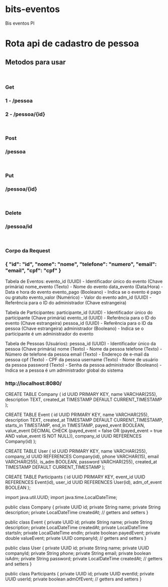 # bits-eventos
Bis eventos PI

# Rota api de cadastro de pessoa
<h2>Metodos para usar</h2>
<br>
<h3>Get</h3>
<h3>1 - /pessoa</h3>
<h3>2 - /pessoa/{id}</h3>
<br>
<h3>Post</h3>
<h3>/pessoa</h3>
<br>
<h3>Put</h3>
<h3>/pessoa/{id}</h3>
<br>
<h3>Delete</h3>
<h3>/pessoa/id</h3>
<br>
<h3>Corpo da Request</h3>
<h3>
{
    "id": "id",
    "nome": "nome",
    "telefone": "numero",
    "email": "email",
    "cpf": "cpf"
}

</h3>

Tabela de Eventos:
evento_id (UUID) - Identificador único do evento (Chave primária)
nome_evento (Texto) - Nome do evento
data_evento (Data/Hora) - Data e hora do evento
evento_pago (Booleano) - Indica se o evento é pago ou gratuito
evento_valor (Numérico) - Valor do evento
adm_id (UUID) - Referência para o ID do administrador (Chave estrangeira)

Tabela de Participantes:
participante_id (UUID) - Identificador único do participante (Chave primária)
evento_id (UUID) - Referência para o ID do evento (Chave estrangeira)
pessoa_id (UUID) - Referência para o ID da pessoa (Chave estrangeira)
administrador (Booleano) - Indica se o participante é um administrador do evento

Tabela de Pessoas (Usuários):
pessoa_id (UUID) - Identificador único da pessoa (Chave primária)
nome (Texto) - Nome da pessoa
telefone (Texto) - Número de telefone da pessoa
email (Texto) - Endereço de e-mail da pessoa
cpf (Texto) - CPF da pessoa
username (Texto) - Nome de usuário da pessoa
password (Texto) - Senha da pessoa
administrador (Booleano) - Indica se a pessoa é um administrador global do sistema

<h3>http://localhost:8080/ </h3>

CREATE TABLE Company (
    id UUID PRIMARY KEY,
    name VARCHAR(255),
    description TEXT,
    created_at TIMESTAMP DEFAULT CURRENT_TIMESTAMP
);

CREATE TABLE Event (
    id UUID PRIMARY KEY,
    name VARCHAR(255),
    description TEXT,
    created_at TIMESTAMP DEFAULT CURRENT_TIMESTAMP,
    starts_in TIMESTAMP,
    end_in TIMESTAMP,
    payed_event BOOLEAN,
    value_event DECIMAL CHECK (payed_event = false OR (payed_event = true AND value_event IS NOT NULL)),
    company_id UUID REFERENCES Company(id)
);

CREATE TABLE User (
    id UUID PRIMARY KEY,
    name VARCHAR(255),
    company_id UUID REFERENCES Company(id),
    phone VARCHAR(15),
    email VARCHAR(255),
    is_adm BOOLEAN,
    password VARCHAR(255),
    created_at TIMESTAMP DEFAULT CURRENT_TIMESTAMP
);

CREATE TABLE Participants (
    id UUID PRIMARY KEY,
    event_id UUID REFERENCES Event(id),
    user_id UUID REFERENCES User(id),
    adm_of_event BOOLEAN
);


import java.util.UUID;
import java.time.LocalDateTime;

public class Company {
    private UUID id;
    private String name;
    private String description;
    private LocalDateTime createdAt;
    // getters and setters
}

public class Event {
    private UUID id;
    private String name;
    private String description;
    private LocalDateTime createdAt;
    private LocalDateTime startsIn;
    private LocalDateTime endIn;
    private boolean payedEvent;
    private double valueEvent;
    private UUID companyId;
    // getters and setters
}

public class User {
    private UUID id;
    private String name;
    private UUID companyId;
    private String phone;
    private String email;
    private boolean isAdm;
    private String password;
    private LocalDateTime createdAt;
    // getters and setters
}

public class Participants {
    private UUID id;
    private UUID eventId;
    private UUID userId;
    private boolean admOfEvent;
    // getters and setters
}
